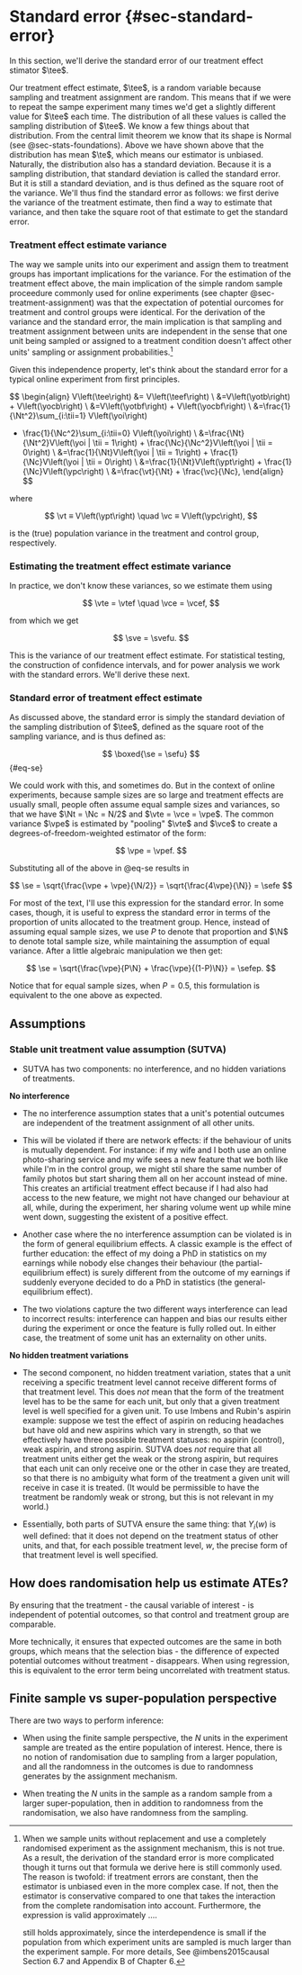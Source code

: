 # Standard error {#sec-standard-error}

In this section, we'll derive the standard error of our treatment effect
stimator $\tee$.

Our treatment effect estimate, $\tee$, is a random variable because sampling and
treatment assignment are random. This means that if we were to repeat the sampe
experiment many times we'd get a slightly different value for $\tee$ each time.
The distribution of all these values is called the sampling distribution of
$\tee$. We know a few things about that distribution. From the central limit
theorem we know that its shape is Normal (see @sec-stats-foundations). Above we
have shown above that the distribution has mean $\te$, which means our estimator
is unbiased. Naturally, the distribution also has a standard deviation. Because it
is a sampling distribution, that standard deviation is called the standard
error. But it is still a standard deviation, and is thus defined as the square
root of the variance. We'll thus find the standard error as follows: we first
derive the variance of the treatment estimate, then find a way to estimate that
variance, and then take the square root of that estimate to get the standard
error.


### Treatment effect estimate variance

The way we sample units into our experiment and assign them to treatment groups
has important implications for the variance. For the estimation of the treatment
effect above, the main implication of the simple random sample proceedure
commonly used for online experiments (see chapter @sec-treatment-assignment) was
that the expectation of potential ourcomes for treatment and control groups were
identical. For the derivation of the variance and the standard error, the main
implication is that sampling and treatment assignment between units are
independent in the sense that one unit being sampled or assigned to a treatment
condition doesn't affect other units' sampling or assignment
probabilities.[^dependence_case]

Given this independence property, let's think about the standard error for a typical online experiment from
first principles.

$$
\begin{align}
V\left(\tee\right) &= V\left(\teef\right) \\
&=V\left(\yotb\right) + V\left(\yocb\right) \\
&=V\left(\yotbf\right) + V\left(\yocbf\right) \\
&=\frac{1}{\Nt^2}\sum_{i:\tii=1} V\left(\yoi\right)
+ \frac{1}{\Nc^2}\sum_{i:\tii=0} V\left(\yoi\right) \\
&=\frac{\Nt}{\Nt^2}V\left(\yoi | \tii = 1\right) + \frac{\Nc}{\Nc^2}V\left(\yoi | \tii = 0\right) \\
&=\frac{1}{\Nt}V\left(\yoi | \tii = 1\right) + \frac{1}{\Nc}V\left(\yoi | \tii = 0\right) \\
&=\frac{1}{\Nt}V\left(\ypt\right) + \frac{1}{\Nc}V\left(\ypc\right) \\
&=\frac{\vt}{\Nt} + \frac{\vc}{\Nc},
\end{align}
$$

where

$$
\vt ≡ V\left(\ypt\right) \quad \vc ≡ V\left(\ypc\right),
$$

is the (true) population variance in the treatment and control group,
respectively.

### Estimating the treatment effect estimate variance

In practice, we don't know these variances, so we estimate them
using 

$$
\vte = \vtef \quad \vce = \vcef,
$$

from which we get

$$
\sve = \svefu.
$$

This is the variance of our treatment effect estimate. For statistical testing,
the construction of confidence intervals, and for power analysis we work with
the standard errors. We'll derive these next.

### Standard error of treatment effect estimate

As discussed above, the standard error is simply the standard deviation of the
sampling distribution of $\tee$, defined as the square root of the sampling variance, and is thus defined as:

$$
\boxed{\se = \sefu}
$${#eq-se}

We could work with this, and sometimes do. But in the context of online
experiments, because sample sizes are so large and treatment effects are usually
small, people often assume equal sample sizes and variances, so that we have
$\Nt = \Nc = N/2$ and $\vte = \vce = \vpe$. The common variance $\vpe$ is
estimated by "pooling" $\vte$ and $\vce$ to create a degrees-of-freedom-weighted
estimator of the form:

$$
\vpe = \vpef.
$$

Substituting all of the above in @eq-se results in 

$$
\se = \sqrt{\frac{\vpe + \vpe}{\N/2}} = \sqrt{\frac{4\vpe}{\N}} = \sefe
$$

For most of the text, I'll use this expression for the standard error. In some
cases, though, it is useful to express the standard error in terms of the
proportion of units allocated to the treatment group. Hence, instead of assuming
equal sample sizes, we use $P$ to denote that proportion and $\N$ to denote
total sample size, while maintaining the assumption of equal variance. After a little algebraic manipulation we then get:

$$
\se = \sqrt{\frac{\vpe}{P\N} + \frac{\vpe}{(1-P)\N}} = \sefep.
$$

Notice that for equal sample sizes, when $P=0.5$, this formulation is equivalent
to the one above as expected.


## Assumptions 

### Stable unit treatment value assumption (SUTVA)

- SUTVA has two components: no interference, and no hidden variations of treatments.

 **No interference**

- The no interference assumption states that a unit's potential outcumes are independent of the treatment assignment of all other units.

- This will be violated if there are network effects: if the behaviour of units is mutually dependent. For instance: if my wife and I both use an online photo-sharing service and my wife sees a new feature that we both like while I'm in the control group, we might stil share the same number of family photos but start sharing them all on her account instead of mine. This creates an artificial treatment effect because if I had also had access to the new feature, we might not have changed our behaviour at all, while, during the experiment, her sharing volume went up while mine went down, suggesting the existent of a positive effect.

- Another case where the no interference assumption can be violated is in the form of general equilibrium effects. A classic example is the effect of further education: the effect of my doing a PhD in statistics on my earnings while nobody else changes their behaviour (the partial-equilibrium effect) is surely different from the outcome of my earnings if suddenly everyone decided to do a PhD in statistics (the general-equilibrium effect).

- The two violations capture the two different ways interference can lead to incorrect results: interference can happen and bias our results either during the experiment or once the feature is fully rolled out. In either case, the treatment of some unit has an externality on other units.

**No hidden treatment variations**

- The second component, no hidden treatment variation, states that a unit receiving a specific treatment level cannot receive different forms of that treatment level. This does *not* mean that the form of the treatment level has to be the same for each unit, but only that a given treatment level is well specified for a given unit. To use Imbens and Rubin's aspirin example: suppose we test the effect of aspirin on reducing headaches but have old and new aspirins which vary in strength, so that we effectively have three possible treatment statuses: no aspirin (control), weak aspirin, and strong aspirin. SUTVA does *not* require that all treatment units either get the weak or the strong aspirin, but requires that each unit can only receive one or the other in case they are treated, so that there is no ambiguity what form of the treatment a given unit will receive in case it is treated. (It would be permissible to have the treatment be randomly weak or strong, but this is not relevant in my world.)

- Essentially, both parts of SUTVA ensure the same thing: that $Y_i(w)$ is well defined: that it does not depend on the treatment status of other units, and that, for each possible treatment level, $w$, the precise form of that treatment level is well specified.

## How does randomisation help us estimate ATEs?

By ensuring that the treatment - the causal variable of interest - is independent of potential outcomes, so that control and treatment group are comparable.

More technically, it ensures that expected outcomes are the same in both groups, which means that the selection bias - the difference of expected potential outcomes without treatment - disappears. When using regression, this is equivalent to the error term being uncorrelated with treatment status.


## Finite sample vs super-population perspective

There are two ways to perform inference:

- When using the finite sample perspective, the $N$ units in the experiment sample are treated as the entire population of interest. Hence, there is no notion of randomisation due to sampling from a larger population, and all the randomness in the outcomes is due to randomness generates by the assignment mechanism.

- When treating the $N$ units in the sample as a random sample from a larger super-population, then in addition to randomness from the randomisation, we also have randomness from the sampling.

[^alternative_choices]: Other choices are possible. We could define the
    individual level treatment effect as the ratio of active and control
    treatment, and we can create different summary statistics of the
    individual-level treatment effects other than the average treatment effect
    over the entire population (see, for instance, Chapter 1 in
    @imbens2015causal).

[^alternative_proof]: For an alternative proof, see the proof of Theorem 6.1 in
    @imbens2015causal.

[^dependence_case]: When we sample units without replacement and use a
    completely randomised experiment as the assignment mechanism, this is not
    true. As a result, the derivation of the standard error is more complicated
    though it turns out that formula we derive here is still commonly used. The reason is twofold: if treatment errors are constant, then the estimator is unbiased even in the more complex case. If not, then the estimator is conservative compared to one that takes the interaction from the complete randomisation into account. Furthermore, the expression is valid approximately ....

    still holds approximately,
    since the interdependence is small if the population from which experiment
    units are sampled is much larger than the experiment sample. For more
    details, See @imbens2015causal Section 6.7 and Appendix B of Chapter 6. 

[^additive-effects]: For homogenous additive treatment effects, variances are approximately equal regardless of the effect size. 

[^tdetails]: Note that the test statistic follows a t-distribution because we
    have to estimate the variance (that is, if we replace the true variance
    with its estimate when standardising a normal variable, the result follows
    a Student's t-distribution). So, this has nothing to do with the CLT.
    However, for the test statistic to follow a student distribution, the
    numerator has to follow a normal distribution. Often, though, the
    underlying data is not normal, so that its approximately normal only for
    large enough samples, due to the CLT. At the same time, the t-distribution
    also converges to normal as the sample size increases. Hence, one we have a
    sample size large enough to justify using the t-distribution, we might as
    well use a z-test. As pointed out in Chapter 9 in @rice2006mathematical,
    the test statistic above only follows a t-distribution if we use the pooled
    variance, but for large sample sizes, the distribution is still
    approximately t or normal.


